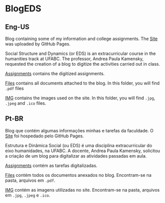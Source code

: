 # BlogEDS


## Eng-US
Blog containing some of my information and college assignments. The [Site](https://kauanviana.github.io/BlogEDS.github.io/) was uploaded by GitHub Pages.

Social Structure and Dynamics (or EDS) is an extracurricular course in the humanities track at UFABC. The professor, Andrea Paula Kamensky, requested the creation of a blog to digitize the activities carried out in class.

[Assignments](/assignments) contains the digitized assignments.

[Files](/files) contains all documents attached to the blog. In this folder, you will find `.pdf` files

[IMG](/img) contains the images used on the site. In this folder, you will find `.jpg`, `.jpeg` and `.ico` files.

## Pt-BR
Blog que contém algumas informações minhas e tarefas da faculdade. O [Site](https://kauanviana.github.io/BlogEDS.github.io/) foi hospedado pelo GitHub Pages.

Estrutura e Dinâmica Social (ou EDS) é uma disciplina extracurricular do eixo humanidades, na UFABC. A docente, Andrea Paula Kamensky, solicitou a criação de um blog para digitalizar as atividades passadas em aula.

[Assignments](/assignments) contém as tarefas digitalizadas.

[Files](/files) contém todos os documentos anexados no blog. Encontram-se na pasta, arquivos em `.pdf`.

[IMG](/img) contém as imagens utilizadas no site. Encontram-se na pasta, arquivos em `.jpg`, `.jpeg` e `.ico`.